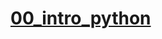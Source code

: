 # [00_intro_python]([https://colab.research.google.com/drive/1hIz6bgci1U1vRiuqF9BNclSLsD3cSmPS?authuser=1#scrollTo=yH2opTm7SQLX](https://colab.research.google.com/drive/1X7-67f2f-tx8Y6lPd4ax1iMICndK__S2?authuser=1#scrollTo=vbTinCakp6c-))

